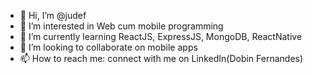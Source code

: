- 👋 Hi, I’m @judef
- 👀 I’m interested in Web cum mobile programming
- 🌱 I’m currently learning ReactJS, ExpressJS, MongoDB, ReactNative
- 💞️ I’m looking to collaborate on mobile apps
- 📫 How to reach me: connect with me on LinkedIn(Dobin Fernandes)

<!---
judef/judef is a ✨ special ✨ repository because its `README.md` (this file) appears on your GitHub profile.
You can click the Preview link to take a look at your changes.
--->
